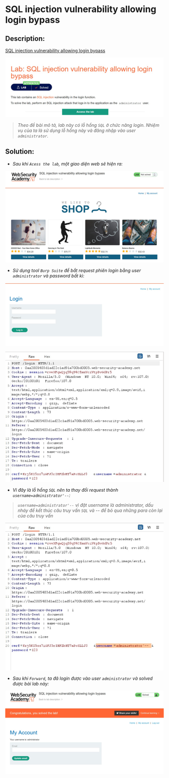# SQL injection vulnerability allowing login bypass

## Description:

[SQL injection vulnerability allowing login bypass](https://portswigger.net/web-security/sql-injection/lab-login-bypass)

![DES](../SQL-injection-vulnerability-allowing-login-bypass/images/des.jpg)

> *Theo đề bài mô tả, lab này có lỗ hổng `SQL` ở chức năng login. Nhiệm vụ của ta là sử dụng lỗ hổng này và đăng nhập vào user `administrator`.*

## Solution:

* *Sau khi `Acess the lab`, một giao diện web sẽ hiện ra:*

![1](../SQL-injection-vulnerability-allowing-login-bypass/images/image1.jpg)

* *Sử dụng tool `Burp Suite` để bắt request phiên login bằng user `administrator` và password bất kì:*

![2](../SQL-injection-vulnerability-allowing-login-bypass/images/image2.jpg)

![3](../SQL-injection-vulnerability-allowing-login-bypass/images/image3.jpg)

* *Vì đây là lỗ hổng `SQL` nên ta thay đổi request thành `username=administrator'--`:*

> *`username=administrator'--` vì đặt username là administrator, dấu nháy để kết thúc câu truy vấn `SQL` và -- để bỏ qua những para còn lại của câu truy vấn*

![4](../SQL-injection-vulnerability-allowing-login-bypass/images/image4.jpg)

* *Sau khi `Forward`, ta đã login được vào user `administrator` và solved được bài lab này:*

![5](../SQL-injection-vulnerability-allowing-login-bypass/images/image5.jpg)